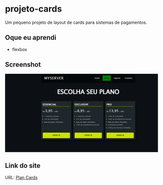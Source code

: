 # projeto-cards
Um pequeno projeto de layout de cards para sistemas de pagamentos.

## Oque eu aprendi
- flexbox

## Screenshot
![](./img/screenshot.png)

## Link do site
URL: [Plan Cards](https://patrickgou.github.io/projeto-cards/)